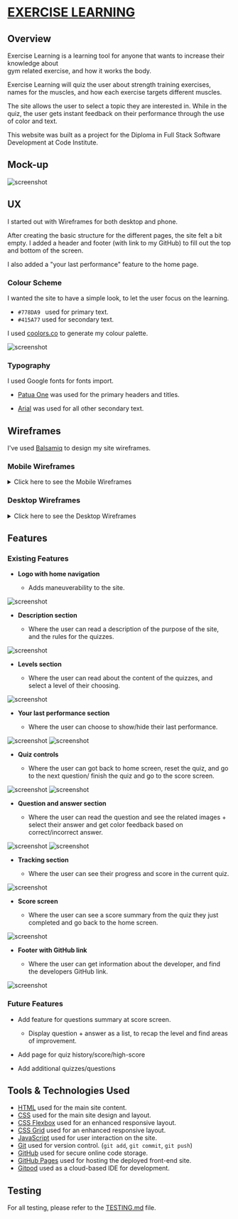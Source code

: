 # [EXERCISE LEARNING](https://davidfb94.github.io/exercise-learning)

## Overview
Exercise Learning is a learning tool for anyone that wants to increase their knowledge about  
gym related exercise, and how it works the body.

Exercise Learning will quiz the user about strength training exercises, names for the muscles, and how each exercise targets different muscles.

The site allows the user to select a topic they are interested in. While in the quiz, the user gets instant feedback on their performance through the use of color and text.

This website was built as a project for the Diploma in Full Stack Software Development at Code Institute.

## Mock-up
![screenshot](documentation/mock-up.png)

## UX
I started out with Wireframes for both desktop and phone. 

After creating the basic structure for the different pages, the site felt a bit empty. I added a header and footer (with link to my GitHub) to fill out the top and bottom of the screen.

I also added a "your last performance" feature to the home page.

### Colour Scheme

I wanted the site to have a simple look, to let the user focus on the learning.

- `#778DA9 ` used for primary text.
- `#415A77` used for secondary text.

I used [coolors.co](https://coolors.co/000000-415a77-778da9-e0e1dd-ffffff) to generate my colour palette.

![screenshot](documentation/color-palette.png)

### Typography

I used Google fonts for fonts import.

- [Patua One](https://fonts.google.com/specimen/Patua+One) was used for the primary headers and titles.

- [Arial]() was used for all other secondary text.

## Wireframes
I've used [Balsamiq](https://balsamiq.com/wireframes) to design my site wireframes.

### Mobile Wireframes

<details>
<summary> Click here to see the Mobile Wireframes </summary>

Home
  - ![screenshot](documentation/wireframes/mobile-home.png)

Quiz
  - ![screenshot](documentation/wireframes/mobile-quiz.png)

Score-screen
  - ![screenshot](documentation/wireframes/mobile-score-screen.png)
</details>

### Desktop Wireframes

<details>
<summary> Click here to see the Desktop Wireframes </summary>

Home
  - ![screenshot](documentation/wireframes/desktop-home.png)

Quiz
  - ![screenshot](documentation/wireframes/desktop-quiz.png)

Score-screen
  - ![screenshot](documentation/wireframes/desktop-score-screen.png)
</details>

## Features

### Existing Features

- **Logo with home navigation**

    -   Adds maneuverability to the site.

![screenshot](documentation/features/feature01.png)

- **Description section**

    -   Where the user can read a description of the purpose of the site, and the rules for the quizzes.

![screenshot](documentation/features/feature02.png)

- **Levels section**

    - Where the user can read about the content of the quizzes, and select a level of their choosing.

![screenshot](documentation/features/feature03.png)

- **Your last performance section**

    - Where the user can choose to show/hide their last performance.

![screenshot](documentation/features/feature04-1.png)
![screenshot](documentation/features/feature04-2.png)

- **Quiz controls**

    - Where the user can got back to home screen, reset the quiz, and go to the next question/ finish the quiz and go to the score screen.

![screenshot](documentation/features/feature05-1.png)
![screenshot](documentation/features/feature05-2.png)

- **Question and answer section**

    - Where the user can read the question and see the related images + select their answer and get color feedback based on correct/incorrect answer.

![screenshot](documentation/features/feature06-1.png)
![screenshot](documentation/features/feature06-2.png)

- **Tracking section**

    - Where the user can see their progress and score in the current quiz.

![screenshot](documentation/features/feature07.png)

- **Score screen**

    - Where the user can see a score summary from the quiz they just completed and go back to the home screen.

![screenshot](documentation/features/feature08.png)

- **Footer with GitHub link**

    - Where the user can get information about the developer, and find the developers GitHub link.

![screenshot](documentation/features/feature09.png)

### Future Features

- Add feature for questions summary at score screen.
    - Display question +  answer as a list, to recap the level and find areas of improvement.

- Add page for quiz history/score/high-score

- Add additional quizzes/questions

## Tools & Technologies Used

- [HTML](https://en.wikipedia.org/wiki/HTML) used for the main site content.
- [CSS](https://en.wikipedia.org/wiki/CSS) used for the main site design and layout.
- [CSS Flexbox](https://www.w3schools.com/css/css3_flexbox.asp) used for an enhanced responsive layout.
- [CSS Grid](https://www.w3schools.com/css/css_grid.asp) used for an enhanced responsive layout.
- [JavaScript](https://www.javascript.com) used for user interaction on the site.
- [Git](https://git-scm.com) used for version control. (`git add`, `git commit`, `git push`)
- [GitHub](https://github.com) used for secure online code storage.
- [GitHub Pages](https://pages.github.com) used for hosting the deployed front-end site.
- [Gitpod](https://gitpod.io) used as a cloud-based IDE for development.

## Testing

For all testing, please refer to the [TESTING.md](TESTING.md) file.